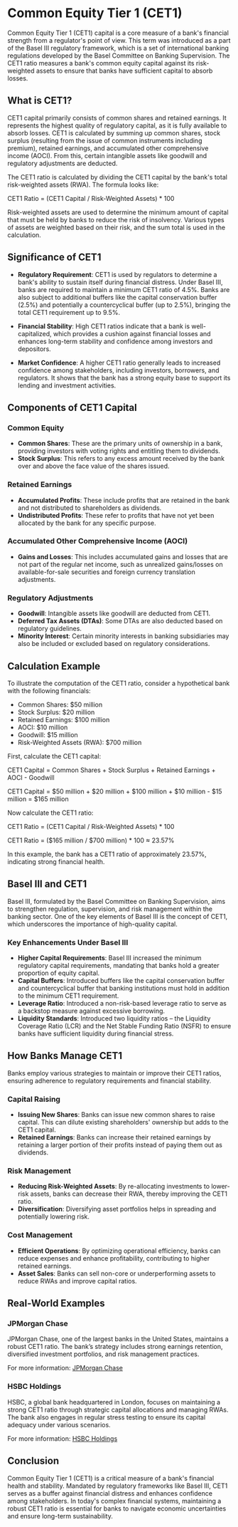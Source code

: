 # Common Equity Tier 1 (CET1)

Common Equity Tier 1 (CET1) capital is a core measure of a bank's financial strength from a regulator's point of view. This term was introduced as a part of the Basel III regulatory framework, which is a set of international banking regulations developed by the Basel Committee on Banking Supervision. The CET1 ratio measures a bank's common equity capital against its risk-weighted assets to ensure that banks have sufficient capital to absorb losses.

## What is CET1?

CET1 capital primarily consists of common shares and retained earnings. It represents the highest quality of regulatory capital, as it is fully available to absorb losses. CET1 is calculated by summing up common shares, stock surplus (resulting from the issue of common instruments including premium), retained earnings, and accumulated other comprehensive income (AOCI). From this, certain intangible assets like goodwill and regulatory adjustments are deducted.

The CET1 ratio is calculated by dividing the CET1 capital by the bank's total risk-weighted assets (RWA). The formula looks like:

CET1 Ratio = (CET1 Capital / Risk-Weighted Assets) * 100

Risk-weighted assets are used to determine the minimum amount of capital that must be held by banks to reduce the risk of insolvency. Various types of assets are weighted based on their risk, and the sum total is used in the calculation.

## Significance of CET1

- **Regulatory Requirement**: CET1 is used by regulators to determine a bank's ability to sustain itself during financial distress. Under Basel III, banks are required to maintain a minimum CET1 ratio of 4.5%. Banks are also subject to additional buffers like the capital conservation buffer (2.5%) and potentially a countercyclical buffer (up to 2.5%), bringing the total CET1 requirement up to 9.5%.

- **Financial Stability**: High CET1 ratios indicate that a bank is well-capitalized, which provides a cushion against financial losses and enhances long-term stability and confidence among investors and depositors.

- **Market Confidence**: A higher CET1 ratio generally leads to increased confidence among stakeholders, including investors, borrowers, and regulators. It shows that the bank has a strong equity base to support its lending and investment activities.

## Components of CET1 Capital

### Common Equity
- **Common Shares**: These are the primary units of ownership in a bank, providing investors with voting rights and entitling them to dividends.
- **Stock Surplus**: This refers to any excess amount received by the bank over and above the face value of the shares issued.

### Retained Earnings
- **Accumulated Profits**: These include profits that are retained in the bank and not distributed to shareholders as dividends.
- **Undistributed Profits**: These refer to profits that have not yet been allocated by the bank for any specific purpose.

### Accumulated Other Comprehensive Income (AOCI)
- **Gains and Losses**: This includes accumulated gains and losses that are not part of the regular net income, such as unrealized gains/losses on available-for-sale securities and foreign currency translation adjustments.

### Regulatory Adjustments
- **Goodwill**: Intangible assets like goodwill are deducted from CET1.
- **Deferred Tax Assets (DTAs)**: Some DTAs are also deducted based on regulatory guidelines.
- **Minority Interest**: Certain minority interests in banking subsidiaries may also be included or excluded based on regulatory considerations.

## Calculation Example

To illustrate the computation of the CET1 ratio, consider a hypothetical bank with the following financials:

- Common Shares: $50 million
- Stock Surplus: $20 million
- Retained Earnings: $100 million
- AOCI: $10 million
- Goodwill: $15 million
- Risk-Weighted Assets (RWA): $700 million

First, calculate the CET1 capital:

CET1 Capital = Common Shares + Stock Surplus + Retained Earnings + AOCI - Goodwill

CET1 Capital = $50 million + $20 million + $100 million + $10 million - $15 million = $165 million

Now calculate the CET1 ratio:

CET1 Ratio = (CET1 Capital / Risk-Weighted Assets) * 100

CET1 Ratio = ($165 million / $700 million) * 100 ≈ 23.57%

In this example, the bank has a CET1 ratio of approximately 23.57%, indicating strong financial health.

## Basel III and CET1

Basel III, formulated by the Basel Committee on Banking Supervision, aims to strengthen regulation, supervision, and risk management within the banking sector. One of the key elements of Basel III is the concept of CET1, which underscores the importance of high-quality capital.

### Key Enhancements Under Basel III
- **Higher Capital Requirements**: Basel III increased the minimum regulatory capital requirements, mandating that banks hold a greater proportion of equity capital.
- **Capital Buffers**: Introduced buffers like the capital conservation buffer and countercyclical buffer that banking institutions must hold in addition to the minimum CET1 requirement.
- **Leverage Ratio**: Introduced a non-risk-based leverage ratio to serve as a backstop measure against excessive borrowing.
- **Liquidity Standards**: Introduced two liquidity ratios – the Liquidity Coverage Ratio (LCR) and the Net Stable Funding Ratio (NSFR) to ensure banks have sufficient liquidity during financial stress.

## How Banks Manage CET1

Banks employ various strategies to maintain or improve their CET1 ratios, ensuring adherence to regulatory requirements and financial stability.

### Capital Raising
- **Issuing New Shares**: Banks can issue new common shares to raise capital. This can dilute existing shareholders' ownership but adds to the CET1 capital.
- **Retained Earnings**: Banks can increase their retained earnings by retaining a larger portion of their profits instead of paying them out as dividends.

### Risk Management
- **Reducing Risk-Weighted Assets**: By re-allocating investments to lower-risk assets, banks can decrease their RWA, thereby improving the CET1 ratio.
- **Diversification**: Diversifying asset portfolios helps in spreading and potentially lowering risk.

### Cost Management
- **Efficient Operations**: By optimizing operational efficiency, banks can reduce expenses and enhance profitability, contributing to higher retained earnings.
- **Asset Sales**: Banks can sell non-core or underperforming assets to reduce RWAs and improve capital ratios.

## Real-World Examples

### JPMorgan Chase

JPMorgan Chase, one of the largest banks in the United States, maintains a robust CET1 ratio. The bank’s strategy includes strong earnings retention, diversified investment portfolios, and risk management practices.

For more information: [JPMorgan Chase](https://www.jpmorganchase.com)

### HSBC Holdings

HSBC, a global bank headquartered in London, focuses on maintaining a strong CET1 ratio through strategic capital allocations and managing RWAs. The bank also engages in regular stress testing to ensure its capital adequacy under various scenarios.

For more information: [HSBC Holdings](https://www.hsbc.com)

## Conclusion

Common Equity Tier 1 (CET1) is a critical measure of a bank's financial health and stability. Mandated by regulatory frameworks like Basel III, CET1 serves as a buffer against financial distress and enhances confidence among stakeholders. In today's complex financial systems, maintaining a robust CET1 ratio is essential for banks to navigate economic uncertainties and ensure long-term sustainability.